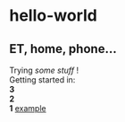 # hello-world

## ET, home, phone...

Trying _some stuff_ !  
Getting started in:  
**3**  
**2**  
**1**
[example](https://www.youtube.com/watch?v=iyFijjikkeM)




